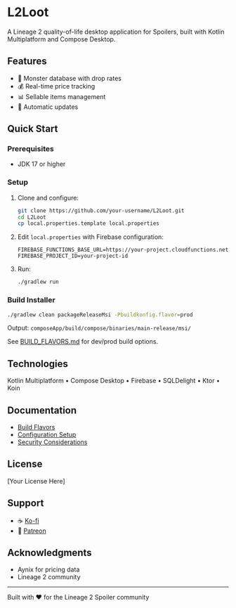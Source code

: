 # L2Loot

A Lineage 2 quality-of-life desktop application for Spoilers, built with Kotlin Multiplatform and Compose Desktop.

## Features

- 🎯 Monster database with drop rates
- 💰 Real-time price tracking
- 📊 Sellable items management
- 🔄 Automatic updates

## Quick Start

### Prerequisites
- JDK 17 or higher

### Setup

1. Clone and configure:
   ```bash
   git clone https://github.com/your-username/L2Loot.git
   cd L2Loot
   cp local.properties.template local.properties
   ```

2. Edit `local.properties` with Firebase configuration:
   ```properties
   FIREBASE_FUNCTIONS_BASE_URL=https://your-project.cloudfunctions.net
   FIREBASE_PROJECT_ID=your-project-id
   ```

3. Run:
   ```bash
   ./gradlew run
   ```

### Build Installer

```bash
./gradlew clean packageReleaseMsi -Pbuildkonfig.flavor=prod
```

Output: `composeApp/build/compose/binaries/main-release/msi/`

See [BUILD_FLAVORS.md](BUILD_FLAVORS.md) for dev/prod build options.

## Technologies

Kotlin Multiplatform • Compose Desktop • Firebase • SQLDelight • Ktor • Koin

## Documentation

- [Build Flavors](BUILD_FLAVORS.md)
- [Configuration Setup](docs/CONFIGURATION_SETUP.md)
- [Security Considerations](docs/SECURITY_CONSIDERATIONS_OPEN_SOURCE.md)

## License

[Your License Here]

## Support

- ☕ [Ko-fi](https://ko-fi.com/cypheron)
- 🎉 [Patreon](https://patreon.com/Cypheron?utm_medium=unknown&utm_source=join_link&utm_campaign=creatorshare_creator&utm_content=copyLink)

## Acknowledgments

- Aynix for pricing data
- Lineage 2 community

---

Built with ❤️ for the Lineage 2 Spoiler community
